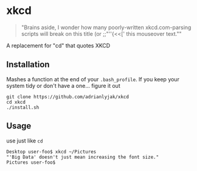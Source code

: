 # xkcd

> "Brains aside, I wonder how many poorly-written xkcd.com-parsing scripts will break on this title (or ;;"''{<<[' this mouseover text.""

A replacement for "cd" that quotes XKCD

## Installation

Mashes a function at the end of your `.bash_profile`. If you keep your system tidy or don't have a one... figure it out

```shell
git clone https://github.com/adrianlyjak/xkcd
cd xkcd
./install.sh
```

## Usage
use just like `cd`

```shell
Desktop user-foo$ xkcd ~/Pictures
"'Big Data' doesn't just mean increasing the font size."
Pictures user-foo$

```